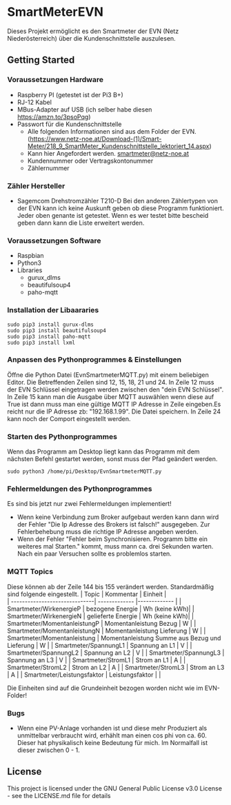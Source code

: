 # SmartMeterEVN
Dieses Projekt ermöglicht es den Smartmeter der EVN (Netz Niederösterreich) über die Kundenschnittstelle auszulesen.


## Getting Started
### Voraussetzungen Hardware
* Raspberry PI (getestet ist der Pi3 B+)
* RJ-12 Kabel
* MBus-Adapter auf USB (ich selber habe diesen https://amzn.to/3psoPqg)
* Passwort für die Kundenschnittstelle
  * Alle folgenden Informationen sind aus dem Folder der EVN. (https://www.netz-noe.at/Download-(1)/Smart-Meter/218_9_SmartMeter_Kundenschnittstelle_lektoriert_14.aspx)
  * Kann hier Angefordert werden. smartmeter@netz-noe.at
  * Kundennummer oder Vertragskontonummer
  * Zählernummer
### Zähler Hersteller
* Sagemcom Drehstromzähler T210-D
Bei den anderen Zählertypen von der EVN kann ich keine Auskunft geben ob diese Programm funktioniert. Jeder oben genante ist getestet. Wenn es wer testet bitte bescheid geben dann kann die Liste erweitert werden.

### Voraussetzungen Software
* Raspbian
* Python3
* Libraries
    * gurux_dlms
    * beautifulsoup4
    * paho-mqtt



### Installation der Libaararies
```
sudo pip3 install gurux-dlms
sudo pip3 install beautifulsoup4
sudo pip3 install paho-mqtt
sudo pip3 install lxml
```

### Anpassen des Pythonprogrammes & Einstellungen
Öffne die Python Datei (EvnSmartmeterMQTT.py) mit einem beliebigen Editor. Die Betreffenden Zeilen sind 12, 15, 18, 21 und 24. In Zeile 12 muss der EVN Schlüssel eingetragen werden zwischen den "dein EVN Schlüssel". In Zeile 15 kann man die Ausgabe über MQTT auswählen wenn diese auf True ist dann muss man eine gültige MQTT IP Adresse in Zeile eingeben.Es reicht nur die IP Adresse zb: "192.168.1.99". Die Datei speichern. In Zeile 24 kann noch der Comport eingestellt werden. 

### Starten des Pythonprogrammes
Wenn das Programm am Desktop liegt kann das Programm mit dem nächsten Befehl gestartet werden, sonst muss der Pfad geändert werden.
```
sudo python3 /home/pi/Desktop/EvnSmartmeterMQTT.py
```

### Fehlermeldungen des Pythonprogrammes
Es sind bis jetzt nur zwei Fehlermeldungen implementiert!
* Wenn keine Verbindung zum Broker aufgebaut werden kann dann wird der Fehler "Die Ip Adresse des Brokers ist falsch!" ausgegeben. Zur Fehlerbehebung muss die richtige IP Adresse angeben werden.
* Wenn der Fehler "Fehler beim Synchronisieren. Programm bitte ein weiteres mal Starten." kommt, muss mann ca. drei Sekunden warten. Nach ein paar Versuchen sollte es problemlos starten.

### MQTT Topics
Diese können ab der Zeile 144 bis 155 verändert werden. Standardmäßig sind folgende eingestellt.
| Topic                         | Kommentar                                       | Einheit   |    
| ------------------------------| -------------                                   |-------------  |
| Smartmeter/WirkenergieP       | bezogene Energie                                | Wh (keine kWh)|
| Smartmeter/WirkenergieN       | gelieferte Energie                              | Wh (keine kWh)|
| Smartmeter/MomentanleistungP  | Momentanleistung Bezug                          | W             |
| Smartmeter/MomentanleistungN  | Momentanleistung Lieferung                      | W             |
| Smartmeter/Momentanleistung   | Momentanleistung Summe aus Bezug und Lieferung  | W             |
| Smartmeter/SpannungL1         | Spannung an L1                                  | V             |
| Smartmeter/SpannungL2         | Spannung an L2                                  | V             |
| Smartmeter/SpannungL3         | Spannung an L3                                  | V             |
| Smartmeter/StromL1            | Strom an L1                                     | A             |
| Smartmeter/StromL2            | Strom an L2                                     | A             |
| Smartmeter/StromL3            | Strom an L3                                     | A             |
| Smartmeter/Leistungsfaktor    | Leistungsfaktor                                 |               |

Die Einheiten sind auf die Grundeinheit bezogen worden nicht wie im EVN-Folder!
### Bugs
* Wenn eine PV-Anlage vorhanden ist und diese mehr Produziert als unmittelbar verbraucht wird, erhählt man einen cos phi von ca. 60. Dieser hat physikalisch keine Bedeutung für mich. Im Normalfall ist dieser zwischen 0 - 1.

## License

This project is licensed under the GNU General Public License v3.0 License - see the LICENSE.md file for details